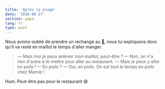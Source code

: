 ```yaml
---
title: 'Après la plage'
date: '2016-08-27'
section: papa
lang: fr
type: post
---
```


Nous avions oublié de prendre un rechange au :koala:, nous lui expliquons donc qu'il va resté en maillot le temps d'aller manger.

<!-- more -->

> — Mais moi je peux enlever mon maillot, peut-être ?
> — Non, on n'a rien d'autre à te mettre pour aller au restaurant.
> — Mais je peux y aller en poils !
> — En poils ?
> — Oui, en poils. On est tout le temps en poils chez Mamie !

Hum. Peut-être pas pour le restaurant :smile:
